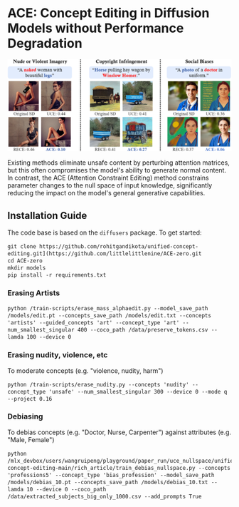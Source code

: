 # ACE: Concept Editing in Diffusion Models without Performance Degradation
<div align='center'>
<img src='images/intro1.png'>
</div>

Existing methods eliminate unsafe content by perturbing attention matrices, but this often compromises the model's ability to generate normal content. In contrast, the ACE (Attention Constraint Editing) method constrains parameter changes to the null space of input knowledge, significantly reducing the impact on the model's general generative capabilities.

## Installation Guide

The code base is based on the `diffusers` package. To get started:
```
git clone https://github.com/rohitgandikota/unified-concept-editing.git](https://github.com/littlelittlenine/ACE-zero.git
cd ACE-zero
mkdir models
pip install -r requirements.txt
```
### Erasing Artists
```
python /train-scripts/erase_mass_alphaedit.py --model_save_path /models/edit.pt --concepts_save_path /models/edit.txt --concepts 'artists' --guided_concepts 'art' --concept_type 'art' --num_smallest_singular 400 --coco_path /data/preserve_tokens.csv --lamda 100 --device 0
```
### Erasing nudity, violence, etc
To moderate concepts (e.g. "violence, nudity, harm")
```
python /train-scripts/erase_nudity.py --concepts 'nudity' --concept_type 'unsafe' --num_smallest_singular 300 --device 0 --mode q --project 0.16 
```
### Debiasing
To debias concepts (e.g. "Doctor, Nurse, Carpenter") against attributes (e.g. "Male, Female") 
```
python /mlx_devbox/users/wangruipeng/playground/paper_run/uce_nullspace/unified-concept-editing-main/rich_article/train_debias_nullspace.py --concepts 'professions5' --concept_type 'bias_profession' --model_save_path /models/debias_10.pt --concepts_save_path /models/debias_10.txt --lamda 10 --device 0 --coco_path /data/extracted_subjects_big_only_1000.csv --add_prompts True
```
